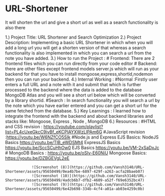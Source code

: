 # URL-Shortener
It will shorten the url and give a short url as well as a search functionality is also there

1.) Project Title: URL Shortener and Search Optimization
2.) Project Description: Implementing a basic URL Shortener in which when you will add a long url you will get a shorten version of that whereas a search functionality is also implemented in which you can search a url from the note you have added.
3.) How to run the Project : # Frontend: There are 2 frontend files which you can run directly from your code editor
                             # Backend: there are other files except frontend models server.js which will run as your backend for that you have to install mongoose,express,shortid,nodemon then you can run your backend.
4.) Internal Working : #Normal :Firstly user enters a full URL and a note with it and submit that which is further processed to the backend where the data is added to the database MongoDB Atlas and you will see a short url below which will be converted by a library shortid.
                       #Search : In search functionality you will search a url by the note which you have earlier entered and you can get a short url for the same fetched from the database.
5.) Key Learnings : I learned how to integrate the frontend with the backend and about backend libraries and stacks like: Mongoose, Express , Node , MongoDB
6.) Resources : #HTML and CSS revision : https://youtube.com/playlist?list=PL4cUxeGkcC9ivBf_eKCPIAYXWzLlPAm6G
                #JavaScript revision :https://youtu.be/W6NZfCO5SIk
                #Node.js and Express EJS Basics:
                            NodeJS Basics https://youtu.be/TlB_eWDSMt4
                            ExpressJS Basics https://youtu.be/SccSCuHhOw0
                            EJS Basics https://youtu.be/VM-2xSaDxJc
                # MongoDB Basics : https://youtu.be/oSIv-E60NiU Mongoose Basics: https://youtu.be/DZBGEVgL2eE

                ![Screenshot (8)](https://github.com/Vansh3140/URL-Shortener/assets/95650499/0ea4b7be-6897-429f-a263-acfa28baeb07)
                ![Screenshot (10)](https://github.com/Vansh3140/URL-Shortener/assets/95650499/4adcb6b7-dfb2-4609-a52f-f69e6352bc47)
                ![Screenshot (9)](https://github.com/Vansh3140/URL-Shortener/assets/95650499/6e42b698-334b-4cf4-a01a-ab03e4259c0b)

